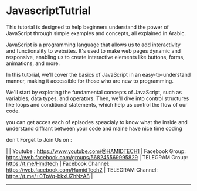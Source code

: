# JavascriptTutrial
This tutorial is designed to help beginners understand the power of JavaScript through simple examples and concepts, all explained in Arabic.

JavaScript is a programming language that allows us to add interactivity and functionality to websites. It's used to make web pages dynamic and responsive, enabling us to create interactive elements like buttons, forms, animations, and more.

In this tutorial, we'll cover the basics of JavaScript in an easy-to-understand manner, making it accessible for those who are new to programming.

We'll start by exploring the fundamental concepts of JavaScript, such as variables, data types, and operators. Then, we'll dive into control structures like loops and conditional statements, which help us control the flow of our code.

you can  get  acces  each  of episodes speacialy to know what  the inside and understand diffrant between your code and maine 
have nice time coding 

don't Forget to Join Us on : 

|
|  Youtube : https://www.youtube.com/@HAMIDTECH1
|  Facebook Group: https://web.facebook.com/groups/568245569995829
|  TELEGRAM Group: https://t.me/Hmdtech
|  Facebook Channel: https://web.facebook.com/HamidTech2
|  TELEGRAM Channel: https://t.me/+0TpVq-bkxUZhNzA8
|
______________________________________________________________
